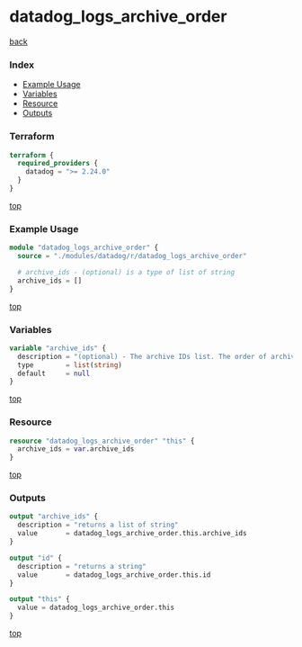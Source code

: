 # datadog_logs_archive_order

[back](../datadog.md)

### Index

- [Example Usage](#example-usage)
- [Variables](#variables)
- [Resource](#resource)
- [Outputs](#outputs)

### Terraform

```terraform
terraform {
  required_providers {
    datadog = ">= 2.24.0"
  }
}
```

[top](#index)

### Example Usage

```terraform
module "datadog_logs_archive_order" {
  source = "./modules/datadog/r/datadog_logs_archive_order"

  # archive_ids - (optional) is a type of list of string
  archive_ids = []
}
```

[top](#index)

### Variables

```terraform
variable "archive_ids" {
  description = "(optional) - The archive IDs list. The order of archive IDs in this attribute defines the overall archive order for logs. If `archive_ids` is empty or not specified, it will import the actual archive order, and create the resource. Otherwise, it will try to update the order."
  type        = list(string)
  default     = null
}
```

[top](#index)

### Resource

```terraform
resource "datadog_logs_archive_order" "this" {
  archive_ids = var.archive_ids
}
```

[top](#index)

### Outputs

```terraform
output "archive_ids" {
  description = "returns a list of string"
  value       = datadog_logs_archive_order.this.archive_ids
}

output "id" {
  description = "returns a string"
  value       = datadog_logs_archive_order.this.id
}

output "this" {
  value = datadog_logs_archive_order.this
}
```

[top](#index)
